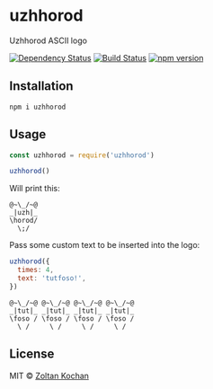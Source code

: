 # uzhhorod

Uzhhorod ASCII logo

[![Dependency Status](https://david-dm.org/zkochan/uzhhorod/status.svg?style=flat)](https://david-dm.org/zkochan/uzhhorod)
[![Build Status](https://travis-ci.org/zkochan/uzhhorod.svg?branch=master)](https://travis-ci.org/zkochan/uzhhorod)
[![npm version](https://badge.fury.io/js/uzhhorod.svg)](http://badge.fury.io/js/uzhhorod)


## Installation

```
npm i uzhhorod
```


## Usage

``` js
const uzhhorod = require('uzhhorod')

uzhhorod()
```

Will print this:

```
@~\_/~@
_|uzh|_
\horod/
  \;/
```

Pass some custom text to be inserted into the logo:

```js
uzhhorod({
  times: 4,
  text: 'tutfoso!',
})
```

```
@~\_/~@ @~\_/~@ @~\_/~@ @~\_/~@
_|tut|_ _|tut|_ _|tut|_ _|tut|_
\foso / \foso / \foso / \foso /
  \ /     \ /     \ /     \ /  
```


## License

MIT © [Zoltan Kochan](https://www.kochan.io)
